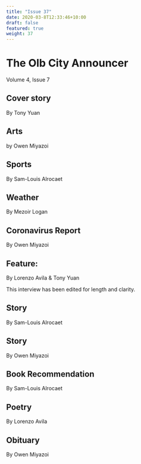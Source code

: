 ```yaml
---
title: "Issue 37"
date: 2020-03-8T12:33:46+10:00
draft: false
featured: true
weight: 37
---
```


# The Olb City Announcer    
Volume 4, Issue 7   

## Cover story
By Tony Yuan


## Arts
by Owen Miyazoi


## Sports
By Sam-Louis Alrocaet


## Weather
By Mezoir Logan


## Coronavirus Report
By Owen Miyazoi


## Feature: 
By Lorenzo Avila & Tony Yuan


This interview has been edited for length and clarity.

## Story
By Sam-Louis Alrocaet


## Story
By Owen Miyazoi



## Book Recommendation
By Sam-Louis Alrocaet


## Poetry
By Lorenzo Avila

  

## Obituary
By Owen Miyazoi

